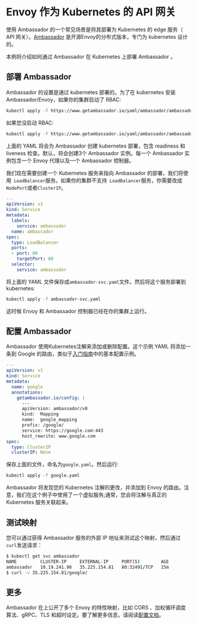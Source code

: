 # Envoy 作为 Kubernetes 的 API 网关

使用 Ambassador 的一个常见场景是将其部署为 Kubernetes 的 edge 服务（ API 网关）。[Ambassador](https://www.getambassador.io/) 是开源Envoy的分布式版本，专门为 kubernetes 设计的。

本例将介绍如何通过 Ambassador 在 Kubernetes 上部署 Ambassador 。

## 部署 Ambassador

Ambassador 的设置是通过 kubernetes 部署的。为了在 kubernetes 安装 Ambassador/Envoy，如果你的集群启动了 RBAC:

```bash
kubectl apply -f https://www.getambassador.io/yaml/ambassador/ambassador-rbac.yaml
```

如果您没启动 RBAC:

```bash
kubectl apply -f https://www.getambassador.io/yaml/ambassador/ambassador-no-rbac.yaml
```

上面的 YAML 将会为 Ambassador 创建 kubernetes 部署，包含 readiness 和 liveness 检查。默认，将会创建3个 Ambassador 实例。每一个 Ambassador 实例包含一个 Envoy 代理以及一个 Ambassador 控制器。

我们现在需要创建一个 Kubernetes 服务来指向 Ambassador 的部署，我们将使用` LoadBalancer`服务。如果你的集群不支持` LoadBalancer`服务，你需要改成`NodePort`或者`ClusterIP`。

```yaml
---
apiVersion: v1
kind: Service
metadata:
  labels:
    service: ambassador
  name: ambassador
spec:
  type: LoadBalancer
  ports:
  - port: 80
    targetPort: 80
  selector:
    service: ambassador
```

将上面的 YAML 文件保存成`ambassador-svc.yaml`文件。然后将这个服务部署到 kubernetes:

```bash
kubectl apply -f ambassador-svc.yaml
```

这时候 Envoy 和 Ambassador 控制器已经在你的集群上运行。

## 配置 Ambassador

Ambassador 使用Kubernetes注解来添加或删除配置。这个示例 YAML 将添加一条到 Google 的路由，类似于[入门指南](https://github.com/xieydd/envoy/blob/master/start/start.md#start)中的基本配置示例。

```yaml
---
apiVersion: v1
kind: Service
metadata:
  name: google
  annotations:
    getambassador.io/config: |
      ---
      apiVersion: ambassador/v0
      kind:  Mapping
      name:  google_mapping
      prefix: /google/
      service: https://google.com:443
      host_rewrite: www.google.com
spec:
  type: ClusterIP
  clusterIP: None
```

保存上面的文件，命名为`google.yaml`。然后运行:

```bash
kubectl apply -f google.yaml
```

Ambassador 将发现您的 Kubernetes 注解的更改，并添加到 Envoy 的路由。注意，我们在这个例子中使用了一个虚拟服务;通常，您会将注解与真正的 Kubernetes 服务关联起来。

## 测试映射

您可以通过获得 Ambassador 服务的外部 IP 地址来测试这个映射，然后通过`curl`发送请求：

```bash
$ kubectl get svc ambassador
NAME         CLUSTER-IP     EXTERNAL-IP     PORT(S)        AGE
ambassador   10.19.241.98   35.225.154.81   80:32491/TCP   15m
$ curl -v 35.225.154.81/google/
```

## 更多

Ambassador 在上公开了多个 Envoy  的特性映射，比如 CORS 、加权循环调度算法、gRPC、TLS 和超时设定。要了解更多信息，请阅读[配置文档](https://www.getambassador.io/reference/configuration)。